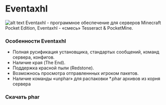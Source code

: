 # Eventaxhl
![alt text](http://vipmcpe.ru/dl/Eventaxhl.jpg)
Eventaxhl - программное обеспечение для серверов Minecraft Pocket Edition, Eventaxhl - «смесь» Tesseract & PocketMine.
### Особенности Eventaxhl
+ Полная русификация установщика, стандартых сообщений, команд сервера, конфигов.
+ Наличие края (The End).
+ Поддержка красной пыли (Redstone).
+ Возможнось просмотра отправленнных игроком пакетов.
+ Наличие команды «unphar» для распаковки *.phar архивов из корня сервера
### Скачать phar
